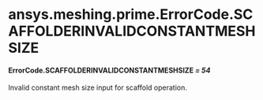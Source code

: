 # ansys.meshing.prime.ErrorCode.SCAFFOLDERINVALIDCONSTANTMESHSIZE



#### ErrorCode.SCAFFOLDERINVALIDCONSTANTMESHSIZE *= 54*

Invalid constant mesh size input for scaffold operation.

<!-- !! processed by numpydoc !! -->
